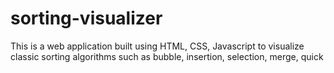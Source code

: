 # sorting-visualizer
This is a web application built using HTML, CSS, Javascript to visualize classic sorting algorithms such as bubble, insertion, selection, merge, quick
